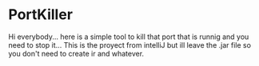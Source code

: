 # PortKiller
Hi everybody... here is a simple tool to kill that port that is runnig and you need to stop it... 
This is the proyect from intelliJ but ill leave the .jar file so you don't need to create ir and whatever.
